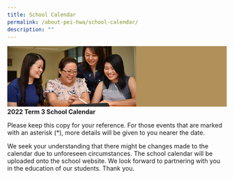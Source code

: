```yaml
---
title: School Calendar
permalink: /about-pei-hwa/school-calendar/
description: ""
---
```

![](/images/Website%20Banners%20Subpage/948x260%20masterhead%20-%20About%20Pei%20Hwa4.jpg)
**2022 Term 3 School Calendar**  

Please keep this copy for your reference. For those events that are marked with an asterisk (\*), more details will be given to you nearer the date.



We seek your understanding that there might be changes made to the calendar due to unforeseen circumstances. The school calendar will be uploaded onto the school website. We look forward to partnering with you in the education of our students. Thank you.